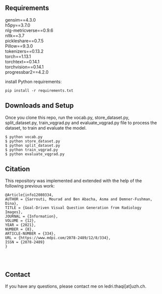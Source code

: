 ## Requirements
gensim==4.3.0\
h5py==3.7.0\
nlg-metricverse==0.9.6\
nltk==3.7\
pickleshare==0.7.5\
Pillow==9.3.0\
tokenizers==0.13.2\
torch==1.13.1\
torchtext==0.14.1\
torchvision==0.14.1\
progressbar2==4.2.0

install Python requirements:
```
pip install -r requirements.txt
```
## Downloads and Setup
Once you clone this repo, run the vocab.py, store_dataset.py, split_dataset.py, train_vqgrad.py and evaluate_vqgrad.py file to process the dataset, to train and evaluate the model.
```shell
$ python vocab.py
$ python store_dataset.py
$ python split_dataset.py
$ python train_vqgrad.py
$ python evaluate_vqgrad.py
```

## Citation
This repository was implemented and extended with the help of the following previous work:

```
@Article{info12080334,
AUTHOR = {Sarrouti, Mourad and Ben Abacha, Asma and Demner-Fushman, Dina},
TITLE = {Goal-Driven Visual Question Generation from Radiology Images},
JOURNAL = {Information},
VOLUME = {12},
YEAR = {2021},
NUMBER = {8},
ARTICLE-NUMBER = {334},
URL = {https://www.mdpi.com/2078-2489/12/8/334},
ISSN = {2078-2489}
}




```

## Contact
If you have any questions, please contact me on ledri.thaqi[at]uzh.ch.


